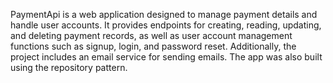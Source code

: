 
PaymentApi is a web application designed to manage payment details and handle user accounts. It provides endpoints for creating, reading, updating, and deleting payment records, as well as user account management functions such as signup, login, and password reset. Additionally, the project includes an email service for sending emails. The app was also built  using the repository pattern.
